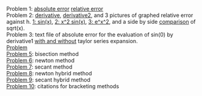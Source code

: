 Problem 1: [absolute error](https://Jaredcl1994.github.io/math4610/SoftwareManual/abserr) [relative error](https://Jaredcl1994.github.io/math4610/SoftwareManual/relerr)   
Problem 2: [derivative](https://Jaredcl1994.github.io/math4610/SoftwareManual/derivative1.md), [derivative2](https://Jaredcl1994.github.io/math4610/SoftwareManual/derivative2), and 3 pictures of graphed relative error against h. [1: sin(x)](https://Jaredcl1994.github.io/math4610/homework2/sinx.png), [2: x^2 sin(x)](https://Jaredcl1994.github.io/math4610/homework2/x2sinx.png), [3: e^x^2](https://Jaredcl1994.github.io/math4610/homework2/ex2.png), and a side by side [comparison](https://Jaredcl1994.github.io/math4610/homework2/sqrtx.png) of sqrt(x).    
Problem 3: text file of absolute error for the evaluation of sin(0) by derivative1 [with and without](https://Jaredcl1994.github.io/math4610/homework2/sin_comparison.txt) taylor series expansion.     
[Problem ]()  
[Problem 5](https://Jaredcl1994.github.io/math4610/SoftwareManual/bisection): bisection method  
[Problem 6](https://Jaredcl1994.github.io/math4610/SoftwareManual/newton): newton method  
[Problem 7](https://Jaredcl1994.github.io/math4610/SoftwareManual/secant): secant method  
[Problem 8](https://Jaredcl1994.github.io/math4610/SoftwareManual/newthybrid): newton hybrid method  
[Problem 9](https://Jaredcl1994.github.io/math4610/SoftwareManual/sechybrid): secant hybrid method  
[Problem 10](https://Jaredcl1994.github.io/math4610/homework2/citations.txt): citations for bracketing methods    
